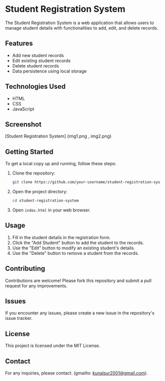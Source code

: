 # Student Registration System

The Student Registration System is a web application that allows users to manage student details with functionalities to add, edit, and delete records.

## Features

- Add new student records
- Edit existing student records
- Delete student records
- Data persistence using local storage

## Technologies Used

- HTML
- CSS
- JavaScript

## Screenshot

[Student Registration System]
 (img1.png , img2.png)

## Getting Started

To get a local copy up and running, follow these steps:

1. Clone the repository:
    ```sh
    git clone https://github.com/your-username/student-registration-system.git
    ```
2. Open the project directory:
    ```sh
    cd student-registration-system
    ```
3. Open `index.html` in your web browser.

## Usage

1. Fill in the student details in the registration form.
2. Click the "Add Student" button to add the student to the records.
3. Use the "Edit" button to modify an existing student's details.
4. Use the "Delete" button to remove a student from the records.

## Contributing

Contributions are welcome! Please fork this repository and submit a pull request for any improvements.

## Issues

If you encounter any issues, please create a new issue in the repository's issue tracker.

## License

This project is licensed under the MIT License.

## Contact

For any inquiries, please contact.
(gmailto: kunalsur2001@gmail.com).


